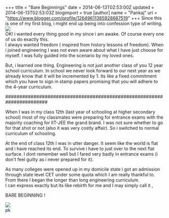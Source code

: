+++
title = "Bare Beginnings"
date = 2014-06-13T02:53:00Z
updated = 2014-06-13T02:53:03Z
blogimport = true 
[author]
	name = "Pankaj"
	uri = "https://www.blogger.com/profile/12649611385928687519"
+++
 Since this is one of my first blog, i might end up being into confession type of writing.  
[![](http://1.bp.blogspot.com/-09LOi9i329o/U5rJvejGgSI/AAAAAAAAFMM/Nt_wbk1tjE4/s1600/url.jpg)](http://1.bp.blogspot.com/-09LOi9i329o/U5rJvejGgSI/AAAAAAAAFMM/Nt_wbk1tjE4/s1600/url.jpg)  
OK! i wanted every thing good in my since i am awake. Of course every one of us do exactly this.  
I always wanted freedom ( inspired from history lessons of freedom). When i joined engineering I was not even aware about what I have just choose for myself. I was fully guided into the scenario by my loved ones.  
  
But, i learned one thing. Engineering is not just another class of you 12 year school curriculum. In school we never look forward to our next year as we already know that it will be incremented by 1. Its like a fixed commitment which you have to sign in stamp papers promising that you will adhere to the 4-year curriculum.  
  
#######################################################################  
  
When I was in my class 12th (last year of schooling at higher secondary school) most of my classmates were preparing for entrance exams with the majority coaching for IIT-JEE the grand brand. I was not sure whether to go for that shot or not (also it was very costly affair). So i switched to normal curriculum of schooling.  
  
At the end of class 12th I was in utter danger. It seem like the world is flat and i have reached its end. To survive i have to just over to the next flat surface. I dont remember well but I fared very badly in entrance exams (i don't feel guilty as i never prepared for it).  
  
As many colleges were opened up in my domicile state i got an admission through state level CET under some quota which I am really thankful to.  
From there I began the longer than long engineering curriculum.  
I can express exactly but its like rebirth for me and I may simply call it ,  
  
BARE BEGINNING !  
  
[![](http://3.bp.blogspot.com/-oIhaEcZvJzg/U5rJOrxTr4I/AAAAAAAAFME/9Gls9sJIiKQ/s1600/url.jpeg)](http://3.bp.blogspot.com/-oIhaEcZvJzg/U5rJOrxTr4I/AAAAAAAAFME/9Gls9sJIiKQ/s1600/url.jpeg)  
pk  
  
  
  
  
  
  
  
  
  
  
  
  
  
  
  
  
  
  
  
  
 